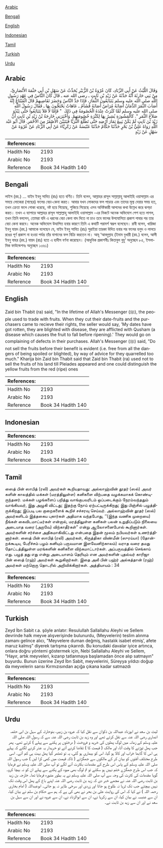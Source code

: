 [Arabic](#arabic)

[Bengali](#bengali)

[English](#english)

[Indonesian](#indonesian)

[Tamil](#tamil)

[Turkish](#turkish)

[Urdu](#urdu)

## Arabic


<div dir="rtl" lang="ar" style={{fontSize:'larger',backgroundColor:'#f8f9fa',padding:20}}>
وَقَالَ اللَّيْثُ عَنْ أَبِي الزِّنَادِ، كَانَ عُرْوَةُ بْنُ الزُّبَيْرِ يُحَدِّثُ عَنْ سَهْلِ بْنِ أَبِي حَثْمَةَ الأَنْصَارِيِّ، مِنْ بَنِي حَارِثَةَ أَنَّهُ حَدَّثَهُ عَنْ زَيْدِ بْنِ ثَابِتٍ ـ رضى الله عنه ـ قَالَ كَانَ النَّاسُ فِي عَهْدِ رَسُولِ اللَّهِ صلى الله عليه وسلم يَتَبَايَعُونَ الثِّمَارَ، فَإِذَا جَدَّ النَّاسُ وَحَضَرَ تَقَاضِيهِمْ قَالَ الْمُبْتَاعُ إِنَّهُ أَصَابَ الثَّمَرَ الدُّمَانُ أَصَابَهُ مُرَاضٌ أَصَابَهُ قُشَامٌ ـ عَاهَاتٌ يَحْتَجُّونَ بِهَا ـ فَقَالَ رَسُولُ اللَّهِ صلى الله عليه وسلم لَمَّا كَثُرَتْ عِنْدَهُ الْخُصُومَةُ فِي ذَلِكَ ‏ "‏ فَإِمَّا لاَ فَلاَ يَتَبَايَعُوا حَتَّى يَبْدُوَ صَلاَحُ الثَّمَرِ ‏"‏‏.‏ كَالْمَشُورَةِ يُشِيرُ بِهَا لِكَثْرَةِ خُصُومَتِهِمْ‏.‏ وَأَخْبَرَنِي خَارِجَةُ بْنُ زَيْدِ بْنِ ثَابِتٍ أَنَّ زَيْدَ بْنَ ثَابِتٍ لَمْ يَكُنْ يَبِيعُ ثِمَارَ أَرْضِهِ حَتَّى تَطْلُعَ الثُّرَيَّا فَيَتَبَيَّنَ الأَصْفَرُ مِنَ الأَحْمَرِ‏.‏ قَالَ أَبُو عَبْد اللَّهِ رَوَاهُ عَلِيُّ بْنُ بَحْرٍ حَدَّثَنَا حَكَّامٌ حَدَّثَنَا عَنْبَسَةُ عَنْ زَكَرِيَّاءَ عَنْ أَبِي الزِّنَادِ عَنْ عُرْوَةَ عَنْ سَهْلٍ عَنْ زَيْدٍ
</div>
<div style={{backgroundColor:'#f8f9fa',padding:20, marginBottom: 10}}><table> <thead> <tr> <th>References:</th> <th></th> </tr> </thead> <tbody><tr><td>Hadith No</td><td>2193</td></tr><tr><td>Arabic No</td><td>2193</td></tr><tr><td>Reference</td><td>Book 34 Hadith 140</td></tr></tbody></table></div>

## Bengali


<div dir="ltr" lang="bn" style={{fontSize:'larger',backgroundColor:'#f8f9fa',padding:20}}>
লাইস (রহ.) ... যাইদ ইবনু সাবিত (রাঃ) হতে বর্ণিত। তিনি বলেন, আল্লাহর রাসূল সাল্লাল্লাহু আলাইহি ওয়াসাল্লাম এর সময়ে লোকেরা (গাছের) ফলের বেচা-কেনা করত। আবার যখন লোকদের ফল পাড়ার এবং তাদের মূল্য দেয়ার সময় হত, তখন ক্রেতা ফলে পোকা ধরেছে, নষ্ট হয়ে গিয়েছে, শুকিয়ে গিয়েছে এসব অনিষ্টকারী আপদের কথা উল্লেখ করে ঝগড়া করত। তখন এ ব্যাপারে আল্লাহর রাসূল সাল্লাল্লাহু আলাইহি ওয়াসাল্লাম -এর নিকটে অনেক অভিযোগ পেশ হতে লাগল, তখন তিনি বললেন, তোমরা যদি এ ধরনের বেচা কেনা বাদ দিতে না চাও তবে ফলের উপযোগিতা প্রকাশ পাবার পর তার বেচা কেনা করবে। অনেক অভিযোগ উত্থাপিত হবার কারণে তিনি এ কথাটি পরামর্শ স্বরূপ বলেছেন। রাবী বলেন, খারিজা ইবনু যায়দ (রহ.) আমাকে বলেছেন যে, যাইদ ইবনু সাবিত (রাঃ) সুরাইয়া তারকা উদিত হবার পর ফলের হলুদ ও লালচে রঙের পূর্ণ প্রকাশ না হওয়া পর্যন্ত তাঁর বাগানের ফল বিক্রি করতেন না। আবূ ‘আবদুল্লাহ (ইমাম বুখারী (রহ.) বলেন, আলী ইবনু বাহর (রহ.) যায়দ (রাঃ) হতে এ হাদীস বর্ণনা করেছেন। (আধুনিক প্রকাশনীঃ কিতাবুল বুয়ু‘ অনুচ্ছেদ ৮৫, ইসলামিক ফাউন্ডেশনঃ অনুচ্ছেদ ১৩৬১)
</div>
<div style={{backgroundColor:'#f8f9fa',padding:20, marginBottom: 10}}><table> <thead> <tr> <th>References:</th> <th></th> </tr> </thead> <tbody><tr><td>Hadith No</td><td>2193</td></tr><tr><td>Arabic No</td><td>2193</td></tr><tr><td>Reference</td><td>Book 34 Hadith 140</td></tr></tbody></table></div>

## English


<div dir="ltr" lang="en" style={{fontSize:'larger',backgroundColor:'#f8f9fa',padding:20}}>
Zaid bin Thabit (ra) said, "In the lifetime of Allah's Messenger (ﷺ), the people used to trade with fruits. When they cut their date-fruits and the purchasers came to recieve their rights, the seller would say, 'My dates have got rotten, they are blighted with disease, they are afflicted with Qusham (a disease which causes the fruit to fall before ripening).' They would go on complaining of defects in their purchases. Allah's Messenger (ﷺ) said, "Do not sell the fruits before their benefit is evident (i.e. free from all the dangers of being spoiled or blighted), by way of advice for they quarrelled too much." Kharija bin Zaid bin Thabit said that Zaid bin Thabit (ra) used not to sell the fruits of his land till Pleiades appeared and one could distinguish the yellow fruits from the red (ripe) ones
</div>
<div style={{backgroundColor:'#f8f9fa',padding:20, marginBottom: 10}}><table> <thead> <tr> <th>References:</th> <th></th> </tr> </thead> <tbody><tr><td>Hadith No</td><td>2193</td></tr><tr><td>Arabic No</td><td>2193</td></tr><tr><td>Reference</td><td>Book 34 Hadith 140</td></tr></tbody></table></div>

## Indonesian


<div dir="ltr" lang="id" style={{fontSize:'larger',backgroundColor:'#f8f9fa',padding:20}}>

</div>
<div style={{backgroundColor:'#f8f9fa',padding:20, marginBottom: 10}}><table> <thead> <tr> <th>References:</th> <th></th> </tr> </thead> <tbody><tr><td>Hadith No</td><td>2193</td></tr><tr><td>Arabic No</td><td>2193</td></tr><tr><td>Reference</td><td>Book 34 Hadith 140</td></tr></tbody></table></div>

## Tamil


<div dir="ltr" lang="ta" style={{fontSize:'larger',backgroundColor:'#f8f9fa',padding:20}}>
ஸைத் பின் ஸாபித் (ரலி) அவர்கள் கூறியதாவது: அல்லாஹ்வின் தூதர் (ஸல்) அவர் களின் காலத்தில் மக்கள் (மரத்திலுள்ள) கனிகளை விற்பதை வழக்கமாகக் கொண்டிருந்தனர். மக்கள் பழங்களைப் பறித்து வாங்குபவரிடம் ஒப்படைக்கும் நேரம்வந்ததும் வாங்கியவர், இது அழுகி விட்டது; இதற்கு நோய் ஏற்பட்டிருக்கிறது; இது பிஞ்சில் பழுத்திருக்கிறது; இப்படி பல குறைகளைக் கூறிச் சச்சரவு செய்வர். அல்லாஹ்வின் தூதர் (ஸல்) அவர்களிடம் இத்தகைய புகார்கள் அதிமாக வந்தபோது, ‘‘(இந்த வணிக முறையை) நீங்கள் கைவிடமாட்டீர்கள் என்றால், மரத்திலுள்ள கனிகள் பலன் உறுதிப்படும் நிலையை அடையாத வரை (அறவே) விற்காதீர்கள்” என்று ஆலோசனைபோல் கூறினார்கள். அவர்களின் சர்ச்சை அதிகமாகிவிட்டது என்பதை இதன் மூலம் நபியவர்கள் உணர்த்தினார்கள். ஸைத் பின் ஸாபித் (ரலி) அவர்கள், கிருத்திகா விண்மீன் (ஸுரய்யா) (தோன்றக்கூடிய, பேரீச்சம் பழம் கனியும் பருவமான இளவேனிற்காலம்) வராத வரை தமது தோட்டத்திலுள்ள மரங்களின் கனிகளை விற்கமாட்டார்கள். அப்பருவத்தில் செங்காய் எது. பழுத் தது எது என்று அடையாளம் தெரியும் என அவர்களின் புதல்வர் காரிஜா பின் ஸைத் (ரஹ்) அவர்கள் கூறுகிறார்கள். இதை அலீ பின் பஹ்ர் அல்கத்தான் (ரஹ்) அவர்கள் மற்றொரு தொடரில் அறிவிக்கிறார்கள். அத்தியாயம் : 34
</div>
<div style={{backgroundColor:'#f8f9fa',padding:20, marginBottom: 10}}><table> <thead> <tr> <th>References:</th> <th></th> </tr> </thead> <tbody><tr><td>Hadith No</td><td>2193</td></tr><tr><td>Arabic No</td><td>2193</td></tr><tr><td>Reference</td><td>Book 34 Hadith 140</td></tr></tbody></table></div>

## Turkish


<div dir="ltr" lang="tr" style={{fontSize:'larger',backgroundColor:'#f8f9fa',padding:20}}>
Zeyd İbn Sabit r.a. şöyle anlatır: Resulullah Sallallahu Aleyhi ve Sellem devrinde halk meyve alışverişinde bulunurdu, (Meyvelerin) teslim alınma zamanı gelince alıcı, "Meyvelere duman değmiş, hastalık isabet etmiş’, afete maruz kalmış" diyerek tartışma çıkarırdı. Bu konudaki davalar iyice artınca, onlara doğru yöntemi göstermek için, Nebi Sallallahu Aleyhi ve Sellem, "Hayır, artık meyveleri, kızarıp tatlanmaya başlamadan önce alıp satmayın" buyurdu. Bunun üzerine Zeyd İbn Sabit, meyvelerini, Süreyya yıldızı doğup da meyvelerin sarısı Kırmızısından açığa çıkana kadar satmazdı
</div>
<div style={{backgroundColor:'#f8f9fa',padding:20, marginBottom: 10}}><table> <thead> <tr> <th>References:</th> <th></th> </tr> </thead> <tbody><tr><td>Hadith No</td><td>2193</td></tr><tr><td>Arabic No</td><td>2193</td></tr><tr><td>Reference</td><td>Book 34 Hadith 140</td></tr></tbody></table></div>

## Urdu


<div dir="rtl" lang="ur" style={{fontSize:'larger',backgroundColor:'#f8f9fa',padding:20}}>
لیث بن سعد نے ابوزناد عبداللہ بن ذکوان سے نقل کیا کہ عروہ بن زبیر، بنوحارثہ کے سہل بن ابی حثمہ انصاری رضی اللہ عنہ سے نقل کرتے تھے اور وہ زید بن ثابت رضی اللہ عنہ سے کہ رسول اللہ صلی اللہ علیہ وسلم کے زمانہ میں لوگ پھلوں کی خرید و فروخت ( درختوں پر پکنے سے پہلے ) کرتے تھے۔ پھر جب پھل توڑنے کا وقت آتا، اور مالک ( قیمت کا ) تقاضا کرنے آتے تو خریدار یہ عذر کرنے لگتے کہ پہلے ہی اس کا گابھا خراب اور کالا ہو گیا، اس کو بیماری ہو گئی، یہ تو ٹھٹھر گیا پھل بہت ہی کم آئے۔ اسی طرح مختلف آفتوں کو بیان کر کے مالکوں سے جھگڑتے ( تاکہ قیمت میں کمی کرا لیں ) جب رسول اللہ صلی اللہ علیہ وسلم کے پاس اس طرح کے مقدمات بکثرت آنے لگے تو آپ صلی اللہ علیہ وسلم نے فرمایا کہ جب اس طرح جھگڑے ختم نہیں ہو سکتے تو تم لوگ بھی میوہ کے پکنے سے پہلے ان کو نہ بیچا کرو۔ گویا مقدمات کی کثرت کی وجہ سے آپ صلی اللہ علیہ وسلم نے یہ بطور مشورہ فرمایا تھا۔ خارجہ بن زید بن ثابت رضی اللہ عنہ نے مجھے خبر دی کہ زید بن ثابت رضی اللہ عنہ اپنے باغ کے پھل اس وقت تک نہیں بیچتے جب تک ثریا نہ طلوع ہو جاتا اور زردی اور سرخی ظاہر نہ ہو جاتی۔ ابوعبداللہ ( امام بخاری رحمہ اللہ ) نے کہا کہ اس کی روایت علی بن بحر نے بھی کی ہے کہ ہم سے حکام بن سلم نے بیان کیا، ان سے عنبسہ نے بیان کیا، ان سے زکریا نے، ان سے ابوالزناد نے، ان سے عروہ نے اور ان سے سہل بن سعد نے اور ان سے زید بن ثابت نے۔
</div>
<div style={{backgroundColor:'#f8f9fa',padding:20, marginBottom: 10}}><table> <thead> <tr> <th>References:</th> <th></th> </tr> </thead> <tbody><tr><td>Hadith No</td><td>2193</td></tr><tr><td>Arabic No</td><td>2193</td></tr><tr><td>Reference</td><td>Book 34 Hadith 140</td></tr></tbody></table></div>